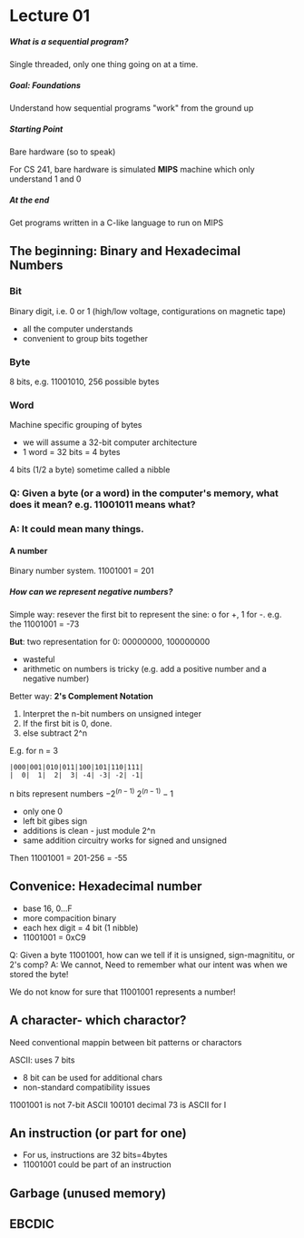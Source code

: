 # Lecture 01

##### What is a sequential program?
Single threaded, only one thing going on at a time.

##### Goal: Foundations
Understand how sequential programs "work" from the ground up

##### Starting Point
Bare hardware (so to speak)

For CS 241, bare hardware is simulated **MIPS** machine which only understand 1 and 0

##### At the end
Get programs written in a C-like language to run on MIPS

## The beginning: Binary and Hexadecimal Numbers

### Bit
Binary digit, i.e. 0 or 1 (high/low voltage, contigurations on magnetic tape)

- all the computer understands
- convenient to group bits together

### Byte 
8 bits, e.g. 11001010, 256 possible bytes

### Word
Machine specific grouping of bytes

- we will assume a 32-bit computer architecture
- 1 word = 32 bits = 4 bytes

4 bits (1/2 a byte) sometime called a nibble

### Q: Given a byte (or a word) in the computer's memory, what does it mean? e.g. 11001011 means what?
### A: It could mean many things. 

#### A number
Binary number system. 11001001 = 201

##### How can we represent negative numbers?

Simple way: resever the first bit to represent the sine: o for +, 1 for -. e.g. the 11001001 = -73

**But**: two representation for 0: 00000000, 100000000
- wasteful
- arithmetic on numbers is tricky (e.g. add a positive number and a negative number)

Better way: **2's Complement Notation**

1. Interpret the n-bit numbers on unsigned integer
2. If the first bit is 0, done.
3. else subtract 2^n

E.g. for n = 3
```
|000|001|010|011|100|101|110|111|
|  0|  1|  2|  3| -4| -3| -2| -1|
```

n bits represent numbers $-2^(n-1)~2^(n-1)-1$

- only one 0
- left bit gibes sign
- additions is clean - just module 2^n
- same addition circuitry works for signed and unsigned

Then 11001001 = 201-256 = -55

Convenice: Hexadecimal number
---

- base 16, 0...F
- more compacition binary
- each hex digit = 4 bit (1 nibble)
- 11001001 = 0xC9

Q: Given a byte 11001001, how can we tell if it is unsigned, sign-magnititu, or 2's comp?
A: We cannot, Need to remember what our intent was when we stored the byte!

We do not know for sure that 11001001 represents a number!

A character- which charactor?
---

Need conventional mappin between bit patterns or charactors

ASCII: uses 7 bits
- 8 bit can be used for additional chars
- non-standard compatibility issues

11001001 is not 7-bit ASCII
100101 decimal 73 is ASCII for I

An instruction (or part for one)
---

- For us, instructions are 32 bits=4bytes
- 11001001 could be part of an instruction

Garbage (unused memory)
---

EBCDIC
---


